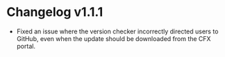 # Changelog v1.1.1
- Fixed an issue where the version checker incorrectly directed users to GitHub, even when the update should be downloaded from the CFX portal.
